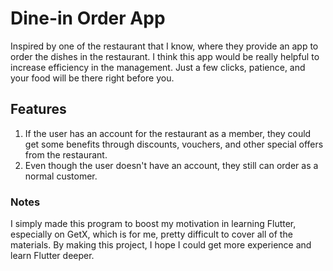 # Dine-in Order App

Inspired by one of the restaurant that I know, where they provide an app to order the dishes in the restaurant.
I think this app would be really helpful to increase efficiency in the management. Just a few clicks, patience, and your food will be there right before you.

## Features

1. If the user has an account for the restaurant as a member, they could get some benefits through discounts, vouchers, and other special offers from the restaurant.
2. Even though the user doesn't have an account, they still can order as a normal customer.

### Notes



I simply made this program to boost my motivation in learning Flutter, especially on GetX, which is for me, pretty difficult to cover all of the materials. By making this project, I hope I could get more experience and learn Flutter deeper.